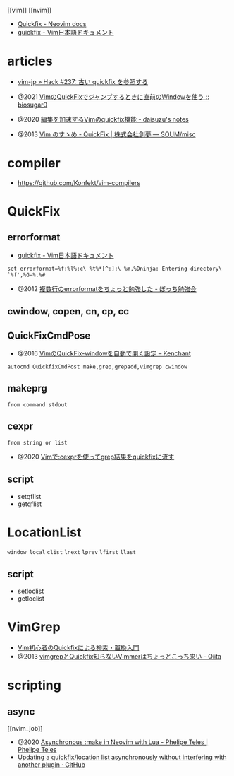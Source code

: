 [[vim]] [[nvim]]

- [Quickfix - Neovim docs](https://neovim.io/doc/user/quickfix.html)
- [quickfix - Vim日本語ドキュメント](https://vim-jp.org/vimdoc-ja/quickfix.html)

# articles
- [vim-jp » Hack #237: 古い quickfix を参照する](https://vim-jp.org/vim-users-jp/2011/10/20/Hack-237.html)

- @2021 [VimのQuickFixでジャンプするときに直前のWindowを使う :: biosugar0](https://www.biosugar0.com/posts/2021/07/vim-qfenter/)
- @2020 [編集を加速するVimのquickfix機能 - daisuzu's notes](https://daisuzu.hatenablog.com/entry/2020/12/03/003629)
- @2013 [Vim のすゝめ - QuickFix | 株式会社創夢 — SOUM/misc](https://www.soum.co.jp/misc/vim-no-susume/7/)

# compiler

- https://github.com/Konfekt/vim-compilers

# QuickFix
## errorformat
- [quickfix - Vim日本語ドキュメント](https://vim-jp.org/vimdoc-ja/quickfix.html#errorformat)
```
set errorformat=%f:%l%:c\ %t%*[^:]:\ %m,%Dninja: Entering directory\ `%f',%G-%.%#
```

- @2012 [複数行のerrorformatをちょっと勉強した - ぼっち勉強会](https://kannokanno.hatenablog.com/entry/20120804/1344085048)

## cwindow, copen, cn, cp, cc
## QuickFixCmdPose
- @2016 [VimのQuickFix-windowを自動で開く設定 – Kenchant](https://senooken.jp/post/2016/05/05/)

```vim
autocmd QuickfixCmdPost make,grep,grepadd,vimgrep cwindow
```
## makeprg
`from command stdout`
## cexpr
`from string or list`
- @2020 [Vimで:cexprを使ってgrep結果をquickfixに流す](https://skanehira.github.io/blog/posts/20200918-vim-cexpr-quickfix/)

## script
- setqflist
- getqflist

# LocationList
`window local`
`clist` `lnext` `lprev` `lfirst` `llast`

## script
- setloclist
- getloclist

# VimGrep
- [Vim初心者のQuickfixによる検索・置換入門](https://zenn.dev/tmrekk/articles/4380961a754287)
- @2013 [vimgrepとQuickfix知らないVimmerはちょっとこっち来い - Qiita](https://qiita.com/yuku_t/items/0c1aff03949cb1b8fe6b)

# scripting
## async
[[nvim_job]]
- @2020 [Asynchronous :make in Neovim with Lua - Phelipe Teles | Phelipe Teles](https://phelipetls.github.io/posts/async-make-in-nvim-with-lua/)
- [Updating a quickfix/location list asynchronously without interfering with another plugin · GitHub](https://gist.github.com/yegappan/3b50ec9ea86ad4511d3a213ee39f1ee0)
